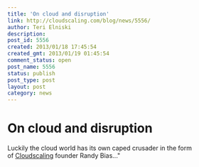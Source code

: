 ```yaml
---
title: 'On cloud and disruption'
link: http://cloudscaling.com/blog/news/5556/
author: Teri Elniski
description: 
post_id: 5556
created: 2013/01/18 17:45:54
created_gmt: 2013/01/19 01:45:54
comment_status: open
post_name: 5556
status: publish
post_type: post
layout: post
category: news
---
```


# On cloud and disruption

Luckily the cloud world has its own caped crusader in the form of [Cloudscaling](http://www.cloudscaling.com/) founder Randy Bias..."